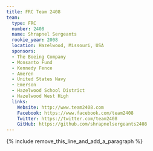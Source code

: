 ```yaml
---
title: FRC Team 2408
team:
  type: FRC
  number: 2408
  name: Shrapnel Sergeants
  rookie_year: 2008
  location: Hazelwood, Missouri, USA
  sponsors:
  - The Boeing Company
  - Monsanto Fund
  - Kennedy Fence
  - Ameren
  - United States Navy
  - Emerson
  - Hazelwood School District
  - Hazelwood West High
  links:
    Website: http://www.team2408.com
    Facebook: https://www.facebook.com/team2408
    Twitter: https://twitter.com/team2408
    GitHub: https://github.com/shrapnelsergeants2408
---
```


{% include remove_this_line_and_add_a_paragraph %}